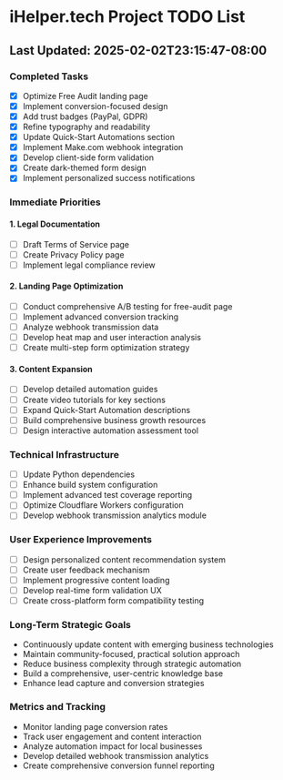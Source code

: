 # iHelper.tech Project TODO List

## Last Updated: 2025-02-02T23:15:47-08:00

### Completed Tasks
- [x] Optimize Free Audit landing page
- [x] Implement conversion-focused design
- [x] Add trust badges (PayPal, GDPR)
- [x] Refine typography and readability
- [x] Update Quick-Start Automations section
- [x] Implement Make.com webhook integration
- [x] Develop client-side form validation
- [x] Create dark-themed form design
- [x] Implement personalized success notifications

### Immediate Priorities
#### 1. Legal Documentation
- [ ] Draft Terms of Service page
- [ ] Create Privacy Policy page
- [ ] Implement legal compliance review

#### 2. Landing Page Optimization
- [ ] Conduct comprehensive A/B testing for free-audit page
- [ ] Implement advanced conversion tracking
- [ ] Analyze webhook transmission data
- [ ] Develop heat map and user interaction analysis
- [ ] Create multi-step form optimization strategy

#### 3. Content Expansion
- [ ] Develop detailed automation guides
- [ ] Create video tutorials for key sections
- [ ] Expand Quick-Start Automation descriptions
- [ ] Build comprehensive business growth resources
- [ ] Design interactive automation assessment tool

### Technical Infrastructure
- [ ] Update Python dependencies
- [ ] Enhance build system configuration
- [ ] Implement advanced test coverage reporting
- [ ] Optimize Cloudflare Workers configuration
- [ ] Develop webhook transmission analytics module

### User Experience Improvements
- [ ] Design personalized content recommendation system
- [ ] Create user feedback mechanism
- [ ] Implement progressive content loading
- [ ] Develop real-time form validation UX
- [ ] Create cross-platform form compatibility testing

### Long-Term Strategic Goals
- Continuously update content with emerging business technologies
- Maintain community-focused, practical solution approach
- Reduce business complexity through strategic automation
- Build a comprehensive, user-centric knowledge base
- Enhance lead capture and conversion strategies

### Metrics and Tracking
- Monitor landing page conversion rates
- Track user engagement and content interaction
- Analyze automation impact for local businesses
- Develop detailed webhook transmission analytics
- Create comprehensive conversion funnel reporting
